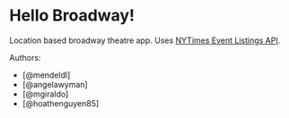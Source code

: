 # Hello Broadway!
Location based broadway theatre app. Uses [NYTimes Event Listings API](http://developer.nytimes.com/docs/events_api).

Authors:
- [@mendeldl]
- [@angelawyman]
- [@mgiraldo]
- [@hoathenguyen85]
